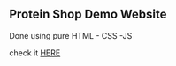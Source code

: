 ## Protein Shop Demo Website 

Done using pure HTML - CSS -JS

check it [HERE](mohcinedev.github.io/protein/)
